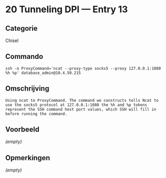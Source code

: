 # 20 Tunneling DPI — Entry 13

## Categorie

Chisel

## Commando

```
ssh -o ProxyCommand='ncat --proxy-type socks5 --proxy 127.0.0.1:1080 %h %p' database_admin@10.4.50.215
```

## Omschrijving

```
Using ncat to ProxyCommand. The command we constructs tells Ncat to use the socks5 protocol at 127.0.0.1:1080 the %h and %p tokens represent the SSH command host port values, which SSH will fill in before running the command.
```

## Voorbeeld

_(empty)_

## Opmerkingen

_(empty)_

